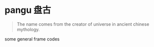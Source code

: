 # pangu 盘古

> The name comes from the creator of universe in ancient chinese mythology.

some general frame codes
